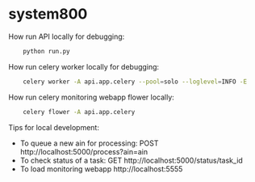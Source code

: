 # system800


How run API locally for debugging:
``` bash
    python run.py
```

How run celery worker locally for debugging:
``` bash
    celery worker -A api.app.celery --pool=solo --loglevel=INFO -E
```

How run celery monitoring webapp flower locally:
``` bash
    celery flower -A api.app.celery
```

Tips for local development:
- To queue a new ain for processing: POST http://localhost:5000/process?ain=ain
- To check status of a task: GET http://localhost:5000/status/task_id
- To load monitoring webapp http://localhost:5555
